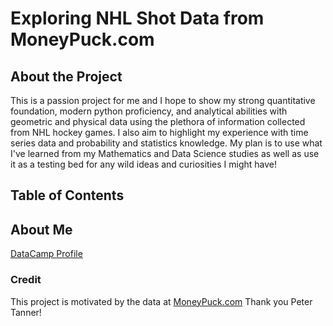 # Exploring NHL Shot Data from MoneyPuck.com
## About the Project
This is a passion project for me and I hope to show my strong quantitative foundation, modern python proficiency, and  analytical abilities with geometric and physical data using the plethora of information collected from NHL hockey games.  I also aim to highlight my experience with time series data and probability and statistics knowledge.  My plan is to use what I've learned from my Mathematics and Data Science studies as well as use it as a testing bed for any wild ideas and curiosities I might have!

## Table of Contents

## About Me
[DataCamp Profile](https://www.datacamp.com/portfolio/spencer-2f6b6358-3dcc-4ecd-a877-63e24057c75b)

### Credit
This project is motivated by the data at [MoneyPuck.com](https://moneypuck.com/data.htm)  Thank you Peter Tanner!

